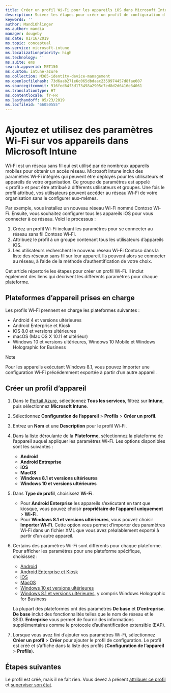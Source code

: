 ```yaml
---
title: Créer un profil Wi-Fi pour les appareils iOS dans Microsoft Intune - Azure | Microsoft Docs
description: Suivez les étapes pour créer un profil de configuration d’appareil dans Microsoft Intune. Créez des profils pour Android, Android Entreprise, Android Kiosk, iOS, macOS, Windows 10 et versions ultérieures et Windows Holographic for Business. Utilisez ces profils pour créer une connexion Wi-Fi afin d’utiliser des certificats, choisissez un type EAP, sélectionnez une méthode d’authentification, activez un proxy et bien plus encore.
keywords: ''
author: MandiOhlinger
ms.author: mandia
manager: dougeby
ms.date: 01/16/2019
ms.topic: conceptual
ms.service: microsoft-intune
ms.localizationpriority: high
ms.technology: ''
ms.suite: ems
search.appverid: MET150
ms.custom: intune-azure
ms.collection: M365-identity-device-management
ms.openlocfilehash: 73d6aab271e6c065dbdaac2359974457d8fae607
ms.sourcegitcommit: 916fed64f3d173498a2905c7ed8d2d6416e34061
ms.translationtype: HT
ms.contentlocale: fr-FR
ms.lasthandoff: 05/23/2019
ms.locfileid: "66050555"
---
```

# <a name="add-and-use-wi-fi-settings-on-your-devices-in-microsoft-intune"></a>Ajoutez et utilisez des paramètres Wi-Fi sur vos appareils dans Microsoft Intune

Wi-Fi est un réseau sans fil qui est utilisé par de nombreux appareils mobiles pour obtenir un accès réseau. Microsoft Intune inclut des paramètres Wi-Fi intégrés qui peuvent être déployés pour les utilisateurs et appareils de votre organisation. Ce groupe de paramètres est appelé « profil » et peut être attribué à différents utilisateurs et groupes. Une fois le profil attribué, vos utilisateurs peuvent accéder au réseau Wi-Fi de votre organisation sans le configurer eux-mêmes.

Par exemple, vous installez un nouveau réseau Wi-Fi nommé Contoso Wi-Fi. Ensuite, vous souhaitez configurer tous les appareils iOS pour vous connecter à ce réseau. Voici le processus :

1. Créez un profil Wi-Fi incluant les paramètres pour se connecter au réseau sans fil Contoso Wi-Fi.
2. Attribuez le profil à un groupe contenant tous les utilisateurs d’appareils iOS.
3. Les utilisateurs recherchent le nouveau réseau Wi-Fi Contoso dans la liste des réseaux sans fil sur leur appareil. Ils peuvent alors se connecter au réseau, à l’aide de la méthode d’authentification de votre choix.

Cet article répertorie les étapes pour créer un profil Wi-Fi. Il inclut également des liens qui décrivent les différents paramètres pour chaque plateforme.

## <a name="supported-device-platforms"></a>Plateformes d’appareil prises en charge

Les profils Wi-Fi prennent en charge les plateformes suivantes :

- Android 4 et versions ultérieures
- Android Enterprise et Kiosk
- iOS 8.0 et versions ultérieures
- macOS (Mac OS X 10.11 et ultérieur)
- Windows 10 et versions ultérieures, Windows 10 Mobile et Windows Holographic for Business

> [!NOTE]
> Pour les appareils exécutant Windows 8.1, vous pouvez importer une configuration Wi-Fi précédemment exportée à partir d’un autre appareil.

## <a name="create-a-device-profile"></a>Créer un profil d’appareil

1. Dans le [Portail Azure](https://portal.azure.com), sélectionnez **Tous les services**, filtrez sur **Intune**, puis sélectionnez **Microsoft Intune**. 
2. Sélectionnez **Configuration de l’appareil** > **Profils** > **Créer un profil**.
3. Entrez un **Nom** et une **Description** pour le profil Wi-Fi.
4. Dans la liste déroulante de la **Plateforme**, sélectionnez la plateforme de l’appareil auquel appliquer les paramètres Wi-Fi. Les options disponibles sont les suivantes :

    - **Android**
    - **Android Entreprise**
    - **iOS**
    - **MacOS**
    - **Windows 8.1 et versions ultérieures**
    - **Windows 10 et versions ultérieures**

5. Dans **Type de profil**, choisissez **Wi-Fi**.

    - Pour **Android Enterprise** les appareils s’exécutant en tant que kiosque, vous pouvez choisir **propriétaire de l’appareil uniquement** > **Wi-Fi**.
    - Pour **Windows 8.1 et versions ultérieures**, vous pouvez choisir **Importer Wi-Fi**. Cette option vous permet d’importer des paramètres Wi-Fi dans un fichier XML que vous avez préalablement exporté à partir d’un autre appareil.

6. Certains des paramètres Wi-Fi sont différents pour chaque plateforme. Pour afficher les paramètres pour une plateforme spécifique, choisissez :

    - [Android](wi-fi-settings-android.md)
    - [Android Enterprise et Kiosk](wi-fi-settings-android-enterprise.md)
    - [iOS](wi-fi-settings-ios.md)
    - [MacOS](wi-fi-settings-macos.md)
    - [Windows 10 et versions ultérieures](wi-fi-settings-windows.md)
    - [Windows 8.1 et versions ultérieures](wi-fi-settings-import-windows-8-1.md), y compris Windows Holographic for Business

    La plupart des plateformes ont des paramètres **De base** et **D’entreprise**. **De base** inclut des fonctionnalités telles que le nom de réseau et le SSID. **Entreprise** vous permet de fournir des informations supplémentaires comme le protocole d’authentification extensible (EAP).

7. Lorsque vous avez fini d’ajouter vos paramètres Wi-Fi, sélectionnez **Créer un profil** > **Créer** pour ajouter le profil de configuration. Le profil est créé et s’affiche dans la liste des profils (**Configuration de l’appareil** > **Profils**).

## <a name="next-steps"></a>Étapes suivantes

Le profil est créé, mais il ne fait rien. Vous devez à présent [attribuer ce profil](device-profile-assign.md) et [superviser son état](device-profile-monitor.md).
